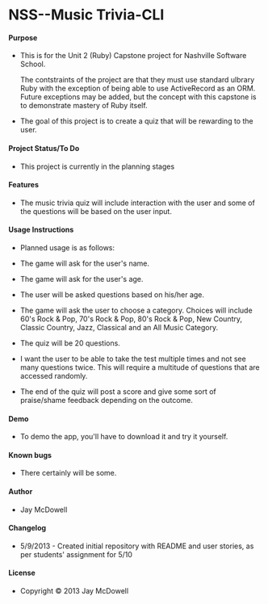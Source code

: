 <h1>NSS--Music Trivia-CLI</h1>

<h4>Purpose</h4>

<ul>
    <li>This is for the Unit 2 (Ruby) Capstone project for Nashville Software School.</li>
</ul>

<ul>
    The contstraints of the project are that they must use standard ulbrary Ruby with the exception of being able to use ActiveRecord as an ORM. Future exceptions may be added, but the concept with this capstone is to demonstrate mastery of Ruby itself.</ul>

<ul>
    <li>The goal of this project is to create a quiz that will be rewarding to the user.</li>
</ul>

<h4>Project Status/To Do</h4>

<ul>
    <li>This project is currently in the planning stages</li>
</ul>

<h4>Features</h4>

<ul>
    <li>The music trivia quiz will include interaction with the user and some of the questions will be based on the user input.</li>
</ul>

<h4>Usage Instructions</h4>

<ul>
    <li>Planned usage is as follows:</li>
</ul>

<ul>
    <li>The game will ask for the user's name.</li>
</ul>

<ul>
    <li>The game will ask for the user's age.</li>
</ul>

<ul>
    <li>The user will be asked questions based on his/her age.</li>
</ul>

<ul>
    <li>The game will ask the user to choose a category.  Choices will include 60's Rock & Pop, 70's Rock & Pop, 80's Rock & Pop, New Country, Classic Country, Jazz, Classical and an All Music Category. </li>
</ul>

<ul>
    <li>The quiz will be 20 questions.</li>
</ul>

<ul>
    <li>I want the user to be able to take the test multiple times and not see many questions twice.  This will require a multitude of questions that are accessed randomly.</li>
</ul>

<ul>
    <li>The end of the quiz will post a score and give some sort of praise/shame feedback depending on the outcome.</li>
</ul>

<h4>Demo</h4>

<ul>
    <li>To demo the app, you'll have to download it and try it yourself.</li>
</ul>

<h4>Known bugs</h4>

<ul>
    <li>There certainly will be some.</li>
</ul>

<h4>Author</h4>

<ul>
    <li>Jay McDowell</li>
</ul>

<h4>Changelog</h4>

<ul>
    <li>5/9/2013 - Created initial repository with README and user stories, as per students' assignment for 5/10</li>
</ul>

<h4>License</h4>

<ul>
    <li>Copyright © 2013 Jay McDowell</li>
</ul>